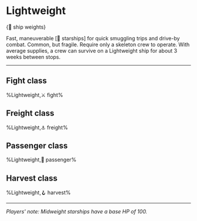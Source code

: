# Lightweight

{📏 ship weights}

Fast, maneuverable [🚀 starships] for quick smuggling trips and drive-by combat. Common, but fragile. Require only a skeleton crew to operate. With average supplies, a crew can survive on a Lightweight ship for about 3 weeks between stops.

---

## **Fight class**
%Lightweight,⚔️ fight%

## **Freight class**
%Lightweight,⚓ freight%

## **Passenger class**
%Lightweight,💺 passenger%

## **Harvest class**
%Lightweight,🪝 harvest%

---

*Players' note: Midweight starships have a base HP of 100.*
